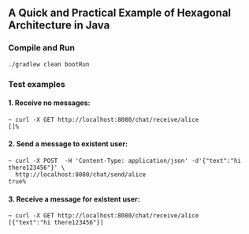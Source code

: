 ## A Quick and Practical Example of Hexagonal Architecture in Java

### Compile and Run

```shell script
./gradlew clean bootRun
```

### Test examples


#### 1. Receive no messages:
```shell script
~ curl -X GET http://localhost:8080/chat/receive/alice
[]%
````

#### 2. Send a message to existent user:
```shell script
~ curl -X POST  -H 'Content-Type: application/json' -d'{"text":"hi there123456"}' \
  http://localhost:8080/chat/send/alice
true%
```

#### 3. Receive a message for existent user:
```shell script
~ curl -X GET http://localhost:8080/chat/receive/alice
[{"text":"hi there123456"}]
``` 